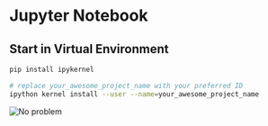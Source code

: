 # Jupyter Notebook

## Start in Virtual Environment

```bash
pip install ipykernel

# replace your_awesome_project_name with your preferred ID
ipython kernel install --user --name=your_awesome_project_name
```

![No problem](https://media.giphy.com/media/PmjVGXG1RXhRCs2aIW/giphy.gif)